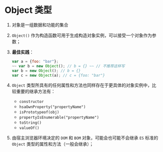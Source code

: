 # Object 类型
1. 对象是一组数据和功能的集合

2. `Object()` 作为构造函数可用于生成构造对象实例，可以接受一个对象作为参数；

2. **最佳实践**：
    ```javascript
    var a = {foo: "bar"};
    ~~ var b = new Object(); // b = {} ~~ // 不推荐这样写
    var b = new Object(); // b = {}
    var c = new Object(a); // c = {foo: "bar"}
    ```

3. `Object` 类型所具有的任何属性和方法也同样存在于更具体的对象实例中，比较重要的继承方法有：
    * `constructor`
    * `hsaOwnProperty("propertyName")`
    * `isPrototypeof(obj)`
    * `propertyIsEnumerable("propertyName")`
    * `toString()`
    * `valueOf()`

4. 由宿主浏览器环境决定的 `DOM` 和 `BOM` 对象，可能会也可能不会继承 `ES` 标准的 `Object` 类型的属性和方法（一般会继承）；
